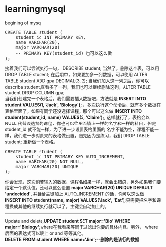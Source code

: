# learningmysql
begining of mysql
<pre>
CREATE TABLE student (
    student_id INT PRIMARY KEY,
    name VARCHAR(20),
    major VARCHAR(20)
    -- PRIMARY KEY(student_id) 也可以这么做
);
</pre>
接着我们可以尝试执行一句， DESCRIBE student; 当然了，删除这个表，可以用 DROP TABLE student;
在后期中，如果要加多一列数据，可以使用 ALTER TABLE student ADD gpa DECIMAL(3, 2); 当我们加入这一列之后，你可以 describa student,查看多了一列，我们也可以继续删除这列，ALTER TABLE student DROP COLUMN gpa;<br>
当我们创建完一个表格后，我们需要插入数据吧，方法就是 <b>INSERT INTO student VALUES(1, 'Jack', 'Biology');</b> ，多次执行这个命令后，就有多个数据在表格里面了，如果有同学还没选择课程，那个可以这么做 <b>INSERT INTO student(student_id, name) VALUES(3, 'Claire');</b>, 这样就行了，表格会以 NULL 代替没选择的课程，你也可以往里面填上一样的名字和一样的科目，但是 student_id 就不能一样，为了进一步设置表格里面的 名字不能为空，课程不能一样，我们进一步对原来的表格做设置，首先因为是练习，我们 DROP TABLE student; 重新做一个表格。
<pre>
CREATE TABLE student (
    student_id INT PRIMARY KEY AUTO_INCREMENT,
    name VARCHAR(20) NOT NULL,
    major VARCHAR(20) UNIQUE
);
</pre>
你会发现，这次倘若输入的数据，课程名如果一样，就会出错的，另外如果我们要给定一个默认值，还可以这么设置 <b>major VARCHAR(20) UNIQUE DEFAULT 'undecided'</b>, 并且给主键加上 AUTO_INCREMENT 的话，你可以这么做 <b>INSERT INTO student(name, major) VALUES('Jack', 'Eat');</b>只需要把名字和课程换成其他的继续执行就可以了，主键会自动加上的。
<hr>
Update and delete,<b>UPDATE student SET major='Bio' WHERE major='Biology';</b>where在我看来等同于过滤出你要的具体内容。另外， where 后面的表达式可以跟上 or and 等等其他。<br>
<b>DELETE FROM student WHERE name='Jim';--删除的是该行的数据</b>
